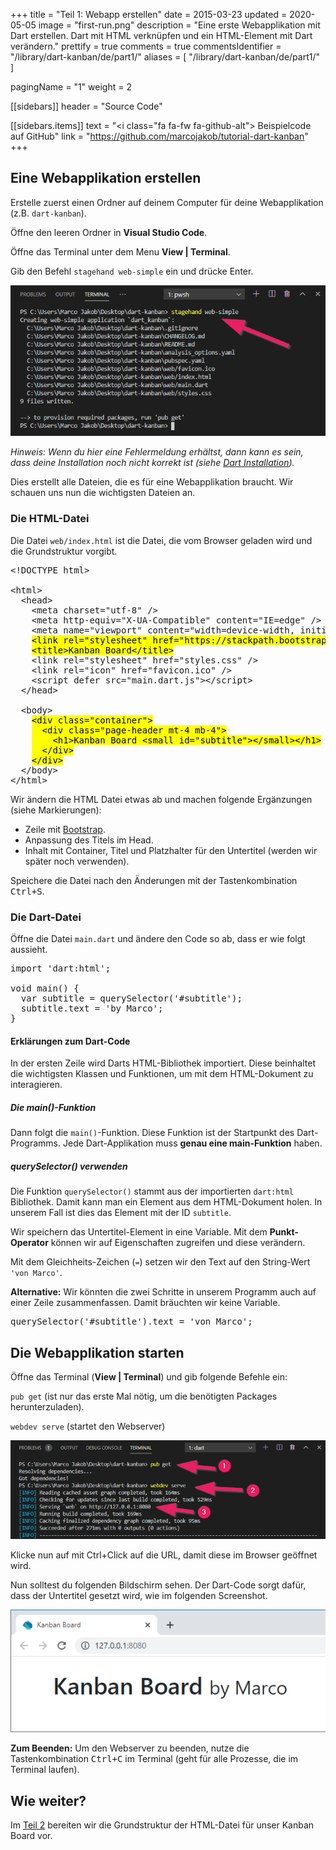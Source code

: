+++
title = "Teil 1: Webapp erstellen"
date = 2015-03-23
updated = 2020-05-05
image = "first-run.png"
description = "Eine erste Webapplikation mit Dart erstellen. Dart mit HTML verknüpfen und ein HTML-Element mit Dart verändern."
prettify = true
comments = true
commentsIdentifier = "/library/dart-kanban/de/part1/"
aliases = [ 
  "/library/dart-kanban/de/part1/" 
]

pagingName = "1"
weight = 2

[[sidebars]]
header = "Source Code"

[[sidebars.items]]
text = "<i class=\"fa fa-fw fa-github-alt\"></i> Beispielcode auf GitHub"
link = "https://github.com/marcojakob/tutorial-dart-kanban"
+++

## Eine Webapplikation erstellen

Erstelle zuerst einen Ordner auf deinem Computer für deine Webapplikation (z.B. `dart-kanban`).

Öffne den leeren Ordner in **Visual Studio Code**.

Öffne das Terminal unter dem Menu **View | Terminal**.

Gib den Befehl `stagehand web-simple` ein und drücke Enter.

![Webapplikation erstellen](create-web-app.png)

*Hinweis: Wenn du hier eine Fehlermeldung erhältst, dann kann es sein, dass deine Installation noch nicht korrekt ist (siehe [Dart Installation](/de/library/dart-install/)).*

Dies erstellt alle Dateien, die es für eine Webapplikation braucht. Wir schauen uns nun die wichtigsten Dateien an.


### Die HTML-Datei

Die Datei `web/index.html` ist die Datei, die vom Browser geladen wird und die Grundstruktur vorgibt.

<pre class="prettyprint lang-html">
&lt;!DOCTYPE html>

&lt;html>
  &lt;head>
    &lt;meta charset="utf-8" />
    &lt;meta http-equiv="X-UA-Compatible" content="IE=edge" />
    &lt;meta name="viewport" content="width=device-width, initial-scale=1.0" />
    <mark>&lt;link rel="stylesheet" href="https://stackpath.bootstrapcdn.com/bootstrap/4.5.0/css/bootstrap.min.css"></mark>
    <mark>&lt;title>Kanban Board&lt;/title></mark>
    &lt;link rel="stylesheet" href="styles.css" />
    &lt;link rel="icon" href="favicon.ico" />
    &lt;script defer src="main.dart.js">&lt;/script>
  &lt;/head>

  &lt;body>
    <mark>&lt;div class="container"></mark>
    <mark>  &lt;div class="page-header mt-4 mb-4"></mark>
    <mark>    &lt;h1>Kanban Board &lt;small id="subtitle">&lt;/small>&lt;/h1></mark>
    <mark>  &lt;/div></mark>
    <mark>&lt;/div></mark>
  &lt;/body>
&lt;/html>
</pre>

Wir ändern die HTML Datei etwas ab und machen folgende Ergänzungen (siehe Markierungen):

- Zeile mit [Bootstrap](https://getbootstrap.com/).
- Anpassung des Titels im Head.
- Inhalt mit Container, Titel und Platzhalter für den Untertitel (werden wir später noch verwenden).

Speichere die Datei nach den Änderungen mit der Tastenkombination <kbd>Ctrl+S</kbd>.


### Die Dart-Datei

Öffne die Datei `main.dart` und ändere den Code so ab, dass er wie folgt aussieht.

<pre class="prettyprint lang-dart">
import 'dart:html';

void main() {
  var subtitle = querySelector('#subtitle');
  subtitle.text = 'by Marco';
}
</pre>


#### Erklärungen zum Dart-Code

In der ersten Zeile wird Darts HTML-Bibliothek importiert. Diese beinhaltet die wichtigsten Klassen und Funktionen, um mit dem HTML-Dokument zu interagieren.


##### Die main()-Funktion

Dann folgt die `main()`-Funktion. Diese Funktion ist der Startpunkt des Dart-Programms. Jede Dart-Applikation muss **genau eine main-Funktion** haben.


##### querySelector() verwenden

Die Funktion `querySelector()` stammt aus der importierten `dart:html` Bibliothek. Damit kann man ein Element aus dem HTML-Dokument holen. In unserem Fall ist dies das Element mit der ID `subtitle`.

Wir speichern das Untertitel-Element in eine Variable. Mit dem **Punkt-Operator** können wir auf Eigenschaften zugreifen und diese verändern. 

Mit dem Gleichheits-Zeichen (`=`) setzen wir den Text auf den String-Wert `'von Marco'`.

<div class="alert alert-info">
    <strong>Alternative:</strong> Wir könnten die zwei Schritte in unserem Programm auch auf einer Zeile zusammenfassen. Damit bräuchten wir keine Variable.
<pre class="prettyprint lang-dart">
querySelector('#subtitle').text = 'von Marco';
</pre>
</div>


## Die Webapplikation starten

Öffne das Terminal (**View | Terminal**) und gib folgende Befehle ein:

`pub get` (ist nur das erste Mal nötig, um die benötigten Packages herunterzuladen).

`webdev serve` (startet den Webserver)

![Starten](run.png)

Klicke nun auf mit Ctrl+Click auf die URL, damit diese im Browser geöffnet wird.

Nun solltest du folgenden Bildschirm sehen. Der Dart-Code sorgt dafür, dass der Untertitel gesetzt wird, wie im folgenden Screenshot.

![Erster Start](first-run.png)

<div class="alert alert-info">
    <strong>Zum Beenden:</strong>  Um den Webserver zu beenden, nutze die Tastenkombination <kbd>Ctrl+C</kbd> im Terminal (geht für alle Prozesse, die im Terminal laufen).
</div>


## Wie weiter?

Im [Teil 2](/de/library/dart-kanban/part2/) bereiten wir die Grundstruktur der HTML-Datei für unser Kanban Board vor.






